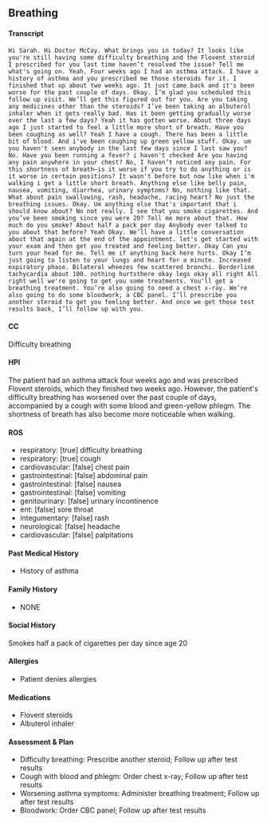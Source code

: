 Breathing
---
#### Transcript
```
Hi Sarah. Hi Doctor McCoy. What brings you in today? It looks like you're still having some difficulty breathing and the Flovent steroid I prescribed for you last time haven’t resolved the issue? Tell me what's going on. Yeah. Four weeks ago I had an asthma attack. I have a history of asthma and you prescribed me those steroids for it. I finished that up about two weeks ago. It just came back and it's been worse for the past couple of days. Okay. I’m glad you scheduled this follow up visit. We’ll get this figured out for you. Are you taking any medicines other than the steroids? I’ve been taking an albuterol inhaler when it gets really bad. Has it been getting gradually worse over the last a few days? Yeah it has gotten worse. About three days ago I just started to feel a little more short of breath. Have you been coughing as well? Yeah I have a cough. There has been a little bit of blood. And i've been coughing up green yellow stuff. Okay. um you haven't seen anybody in the last few days since I last saw you? No. Have you been running a fever? i haven't checked Are you having any pain anywhere in your chest? No, I haven’t noticed any pain. For this shortness of breath–is it worse if you try to do anything or is it worse in certain positions? It wasn't before but now like when i'm walking i get a little short breath. Anything else like belly pain, nausea, vomiting, diarrhea, urinary symptoms? No, nothing like that. What about pain swallowing, rash, headache, racing heart? No just the breathing issues. Okay. Um anything else that's important that i should know about? No not really. I see that you smoke cigarettes. And you’ve been smoking since you were 20? Tell me more about that. How much do you smoke? About half a pack per day Anybody ever talked to you about that before? Yeah Okay. We’ll have a little conversation about that again at the end of the appointment. let's get started with your exam and then get you treated and feeling better. Okay Can you turn your head for me. Tell me if anything back here hurts. Okay I’m just going to listen to your lungs and heart for a minute. Increased expiratory phase. Bilateral wheezes few scattered bronchi. Borderline tachycardia about 100. nothing hurtsthere okay legs okay all right All right well we're going to get you some treatments. You'll get a breathing treatment. You’re also going to need a chest x-ray. We’re also going to do some bloodwork, a CBC panel. I’ll prescribe you another steroid to get you feeling better. And once we get those test results back, I’ll follow up with you.
```

#### CC 
Difficulty breathing 

#### HPI 
The patient had an asthma attack four weeks ago and was prescribed Flovent steroids, which they finished two weeks ago. However, the patient's difficulty breathing has worsened over the past couple of days, accompanied by a cough with some blood and green-yellow phlegm. The shortness of breath has also become more noticeable when walking.

#### ROS 
- respiratory: [true] difficulty breathing 
- respiratory: [true] cough 
- cardiovascular: [false] chest pain 
- gastrointestinal: [false] abdominal pain 
- gastrointestinal: [false] nausea 
- gastrointestinal: [false] vomiting 
- genitourinary: [false] urinary incontinence 
- ent: [false] sore throat 
- integumentary: [false] rash 
- neurological: [false] headache 
- cardiovascular: [false] palpitations 

#### Past Medical History 
- History of asthma

#### Family History 
- NONE

#### Social History 
Smokes half a pack of cigarettes per day since age 20

#### Allergies 
- Patient denies allergies

#### Medications 
- Flovent steroids
- Albuterol inhaler

#### Assessment & Plan 
- Difficulty breathing: Prescribe another steroid; Follow up after test results
- Cough with blood and phlegm: Order chest x-ray; Follow up after test results
- Worsening asthma symptoms: Administer breathing treatment; Follow up after test results
- Bloodwork: Order CBC panel; Follow up after test results

